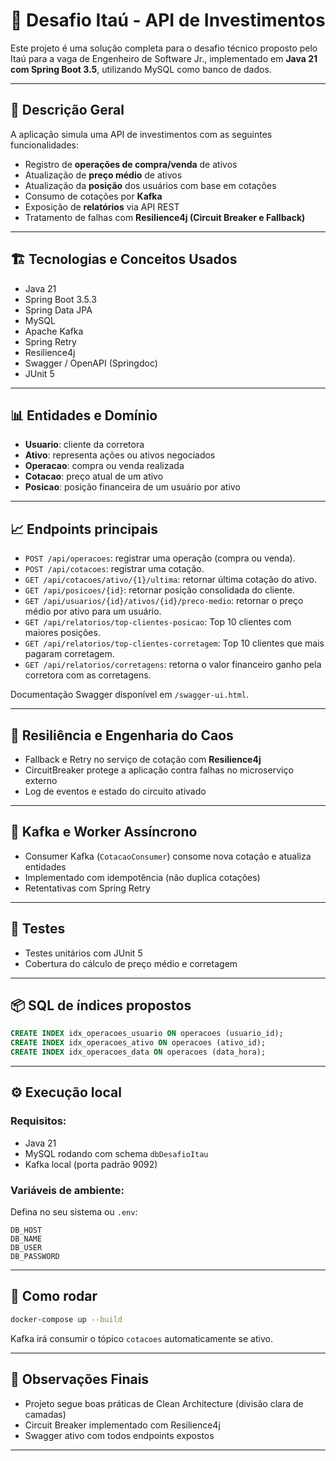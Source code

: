 # 💼 Desafio Itaú - API de Investimentos

Este projeto é uma solução completa para o desafio técnico proposto pelo Itaú para a vaga de Engenheiro de Software Jr., implementado em **Java 21 com Spring Boot 3.5**, utilizando MySQL como banco de dados.

---

## 🧠 Descrição Geral

A aplicação simula uma API de investimentos com as seguintes funcionalidades:
- Registro de **operações de compra/venda** de ativos
- Atualização de **preço médio** de ativos
- Atualização da **posição** dos usuários com base em cotações
- Consumo de cotações por **Kafka**
- Exposição de **relatórios** via API REST
- Tratamento de falhas com **Resilience4j (Circuit Breaker e Fallback)**

---

## 🏗️ Tecnologias e Conceitos Usados

- Java 21
- Spring Boot 3.5.3
- Spring Data JPA
- MySQL
- Apache Kafka
- Spring Retry
- Resilience4j
- Swagger / OpenAPI (Springdoc)
- JUnit 5

---

## 📊 Entidades e Domínio

- **Usuario**: cliente da corretora
- **Ativo**: representa ações ou ativos negociados
- **Operacao**: compra ou venda realizada
- **Cotacao**: preço atual de um ativo
- **Posicao**: posição financeira de um usuário por ativo

---

## 📈 Endpoints principais

- `POST /api/operacoes`: registrar uma operação (compra ou venda).
- `POST /api/cotacoes`: registrar uma cotação.
- `GET /api/cotacoes/ativo/{1}/ultima`: retornar última cotação do ativo.
- `GET /api/posicoes/{id}`: retornar posição consolidada do cliente.
- `GET /api/usuarios/{id}/ativos/{id}/preco-medio`: retornar o preço médio por ativo para um usuário.
- `GET /api/relatorios/top-clientes-posicao`: Top 10 clientes com maiores posições.
- `GET /api/relatorios/top-clientes-corretagem`: Top 10 clientes que mais pagaram corretagem.
- `GET /api/relatorios/corretagens`: retorna o valor financeiro ganho pela corretora com as corretagens.

Documentação Swagger disponível em `/swagger-ui.html`.

---

## 🔐 Resiliência e Engenharia do Caos

- Fallback e Retry no serviço de cotação com **Resilience4j**
- CircuitBreaker protege a aplicação contra falhas no microserviço externo
- Log de eventos e estado do circuito ativado

---

## 🔁 Kafka e Worker Assíncrono

- Consumer Kafka (`CotacaoConsumer`) consome nova cotação e atualiza entidades
- Implementado com idempotência (não duplica cotações)
- Retentativas com Spring Retry

---

## 🧪 Testes

- Testes unitários com JUnit 5
- Cobertura do cálculo de preço médio e corretagem

---

## 📦 SQL de índices propostos

```sql
CREATE INDEX idx_operacoes_usuario ON operacoes (usuario_id);
CREATE INDEX idx_operacoes_ativo ON operacoes (ativo_id);
CREATE INDEX idx_operacoes_data ON operacoes (data_hora);
```

---

## ⚙️ Execução local

### Requisitos:
- Java 21
- MySQL rodando com schema `dbDesafioItau`
- Kafka local (porta padrão 9092)

### Variáveis de ambiente:

Defina no seu sistema ou `.env`:
```
DB_HOST
DB_NAME
DB_USER
DB_PASSWORD
```

---

## 🚀 Como rodar

```bash
docker-compose up --build
```

Kafka irá consumir o tópico `cotacoes` automaticamente se ativo.

---

## 🧠 Observações Finais

- Projeto segue boas práticas de Clean Architecture (divisão clara de camadas)
- Circuit Breaker implementado com Resilience4j
- Swagger ativo com todos endpoints expostos

---
